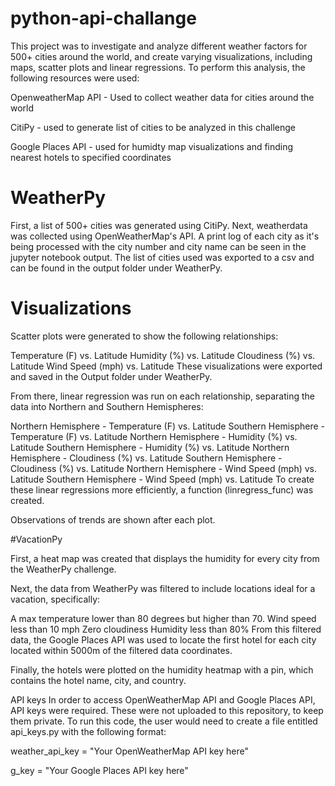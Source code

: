 # python-api-challange
This project  was to investigate and analyze different weather factors for 500+ cities around the world, and create varying visualizations, including maps, scatter plots and linear regressions. To perform this analysis, the following resources were used:

OpenweatherMap API - Used to collect weather data for cities around the world 

CitiPy - used to generate list of cities to be analyzed in this challenge

Google Places API - used for humidty map visualizations and finding nearest hotels to specified coordinates

# WeatherPy

First, a list of 500+ cities was generated using CitiPy. Next, weatherdata was collected using OpenWeatherMap's API. A print log of each city as it's being processed with the city number and city name can be seen in the jupyter notebook output. The list of cities used was exported to a csv and can be found in the output folder under WeatherPy.

# Visualizations
Scatter plots were generated to show the following relationships:

Temperature (F) vs. Latitude
Humidity (%) vs. Latitude
Cloudiness (%) vs. Latitude
Wind Speed (mph) vs. Latitude
These visualizations were exported and saved in the Output folder under WeatherPy.

From there, linear regression was run on each relationship, separating the data into Northern and Southern Hemispheres:

Northern Hemisphere - Temperature (F) vs. Latitude
Southern Hemisphere - Temperature (F) vs. Latitude
Northern Hemisphere - Humidity (%) vs. Latitude
Southern Hemisphere - Humidity (%) vs. Latitude
Northern Hemisphere - Cloudiness (%) vs. Latitude
Southern Hemisphere - Cloudiness (%) vs. Latitude
Northern Hemisphere - Wind Speed (mph) vs. Latitude
Southern Hemisphere - Wind Speed (mph) vs. Latitude
To create these linear regressions more efficiently, a function (linregress_func) was created.

Observations of trends are shown after each plot.

#VacationPy

First, a heat map was created that displays the humidity for every city from the WeatherPy challenge.

Next, the data from WeatherPy was filtered to include locations ideal for a vacation, specifically:

A max temperature lower than 80 degrees but higher than 70.
Wind speed less than 10 mph
Zero cloudiness
Humidity less than 80%
From this filtered data, the Google Places API was used to locate the first hotel for each city located within 5000m of the filtered data coordinates.

Finally, the hotels were plotted on the humidity heatmap with a pin, which contains the hotel name, city, and country.


API keys
In order to access OpenWeatherMap API and Google Places API, API keys were required. These were not uploaded to this repository, to keep them private. To run this code, the user would need to create a file entitled api_keys.py with the following format:

weather_api_key = "Your OpenWeatherMap API key here"

g_key = "Your Google Places API key here"

